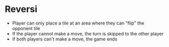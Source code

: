 # Reversi

- Player can only place a tile at an area where they can "flip" the opponent tile
- If the player cannot make a move, the turn is skipped to the other player
- If both players can't make a move, the game ends
